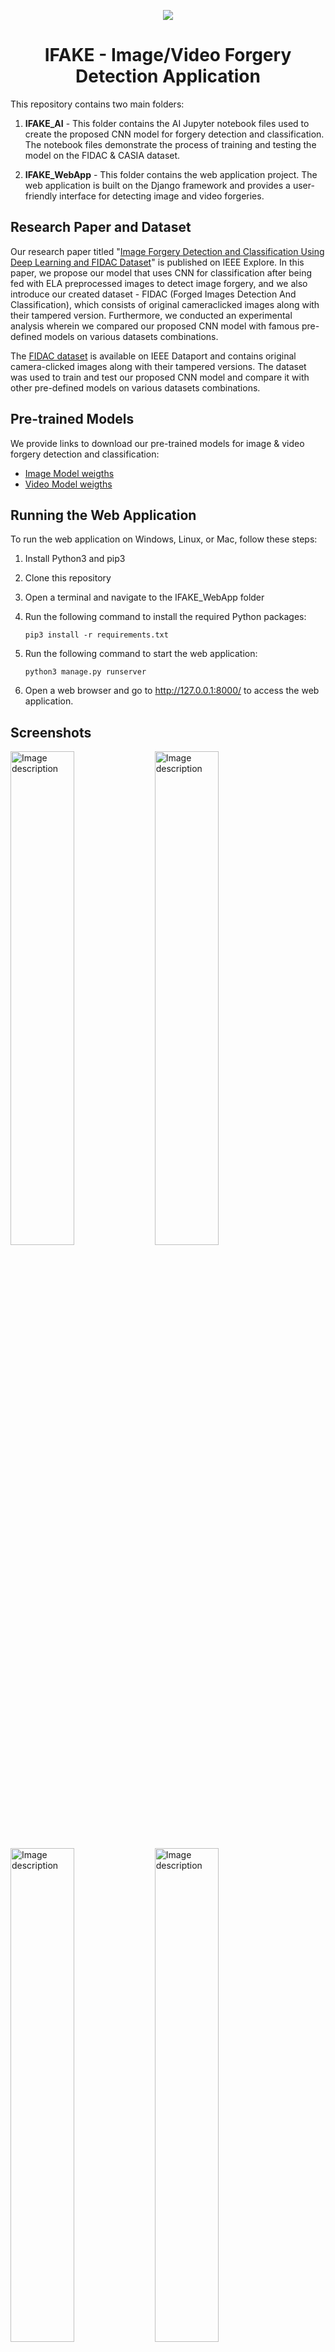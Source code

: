 <!-- Adding a GIF after main title -->
<p align="center">
  <img src="https://raw.githubusercontent.com/shraddhavijay/IFAKE/master/screenshots/text.gif">
</p>

<h1 align="center">IFAKE - Image/Video Forgery Detection Application</h1>

This repository contains two main folders:

1. **IFAKE_AI** - This folder contains the AI Jupyter notebook files used to create the proposed CNN model for forgery detection and classification. The notebook files demonstrate the process of training and testing the model on the FIDAC & CASIA dataset.

2. **IFAKE_WebApp** - This folder contains the web application project. The web application is built on the Django framework and provides a user-friendly interface for detecting image and video forgeries.

## Research Paper and Dataset

Our research paper titled "[Image Forgery Detection and Classification Using Deep Learning and FIDAC Dataset](https://ieeexplore.ieee.org/document/9862034)" is published on IEEE Explore. In this paper, we propose our model that uses CNN for classification after being fed with ELA preprocessed images to detect image forgery, and we also introduce our created dataset - FIDAC (Forged Images Detection And Classification), which consists of original cameraclicked images along with their tampered version. Furthermore, we conducted an experimental analysis wherein we compared our proposed CNN model with famous pre-defined models on various datasets combinations.

The [FIDAC dataset](https://ieee-dataport.org/documents/fidac-forged-images-detection-and-classification) is available on IEEE Dataport and contains original camera-clicked images along with their tampered versions. The dataset was used to train and test our proposed CNN model and compare it with other pre-defined models on various datasets combinations.



## Pre-trained Models

We provide links to download our pre-trained models for image & video forgery detection and classification:

- [Image Model weigths](https://drive.google.com/drive/folders/1B4ODeK_QQ6XMFo6i6EEup1nZC6PllVfu?usp=sharing)
- [Video Model weigths](https://drive.google.com/drive/folders/1irYZbRnr4Y7jKieSyhjxHxwk43oSMqh-?usp=sharing)

## Running the Web Application

To run the web application on Windows, Linux, or Mac, follow these steps:

1. Install Python3 and pip3
2. Clone this repository
3. Open a terminal and navigate to the IFAKE_WebApp folder
4. Run the following command to install the required Python packages:

    ```
    pip3 install -r requirements.txt
    ```

5. Run the following command to start the web application:

    ```
    python3 manage.py runserver
    ```

6. Open a web browser and go to http://127.0.0.1:8000/ to access the web application.

## Screenshots
<img src="https://raw.githubusercontent.com/shraddhavijay/IFAKE/master/screenshots/index.JPG" alt="Image description" width="45%">
<img src="https://raw.githubusercontent.com/shraddhavijay/IFAKE/master/screenshots/imageDetection1.png" alt="Image description" width="45%">
<img src="https://raw.githubusercontent.com/shraddhavijay/IFAKE/master/screenshots/imageDetection2.png" alt="Image description" width="45%">
<img src="https://raw.githubusercontent.com/shraddhavijay/IFAKE/master/screenshots/metadata.JPG" alt="Image description" width="45%">
<img src="https://raw.githubusercontent.com/shraddhavijay/IFAKE/master/screenshots/videoDetection.png" alt="Image description" width="45%">
<img src="https://raw.githubusercontent.com/shraddhavijay/IFAKE/master/screenshots/pdfDetection.png" alt="Image description" width="45%">




The screenshots show different features of our web application, including the image and video forgery detection functionality, and the ability to upload and view reports of detected forgeries.

## Contributors
- Shraddha Pawar
- Gaurangi Pradhan
- Bhavin Goswami



## License

This project is licensed under the MIT License - see the [LICENSE](LICENSE) file for details.
